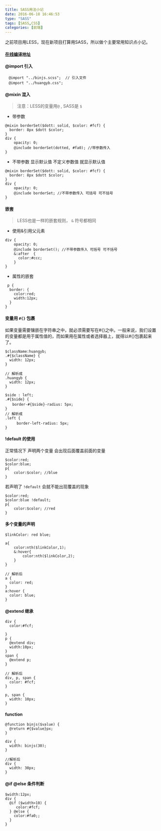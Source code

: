 ```yaml
---
title: SASS用法小记
date: 2016-06-18 16:46:53
type: "SASS"
tags: [SASS,CSS]
categories: [前端]
---
```


之前项目用LESS，现在新项目打算用SASS，所以做个主要常用知识点小记。

#### [在线编译地址](http://www.sassmeister.com/)


#### @import 引入
```
　@import "../binjs.scss";  // 引入文件
　@import "../huangyb.css"; 
```


#### @mixin 混入


>注意：LESS的变量用`@` , SASS是 `$` 

 - 带参数

```
@mixin borderSet($dott: solid, $color: #fcf) {
  border: 8px $dott $color;
}
div {
    opacity: 0;
    @include borderSet(dotted, #fa0); //带参数传入
}
```

- 不带参数 显示默认值 不定义参数值 就显示默认值

```
@mixin borderSet($dott: solid, $color: #fcf) {
  border: 8px $dott $color;
}
div {
    opacity: 0;
    @include borderSet; //不带参数传入 可括号 可不括号
}

```

#### 嵌套

> LESS也是一样的嵌套规则， `&` 符号都相同

- 使用&引用父元素
```
div {
    opacity: 0;
    @include borderSet(); //不带参数传入 可括号 可不括号
    &:after  {
      color:#ccc;
    } 
}
```

- 属性的嵌套
```
 p {
  border: {
    color:red;
    width:12px;
  }
}
```


#### 变量用 `#{}` 包裹

如果变量需要镶嵌在字符串之中，就必须需要写在#{}之中。一般来说，我们设置的变量都是用于属性值的，而如果用在属性或者选择器上，就得以#{}包裹起来了。

```
$className:huangyb;
.#{$className} {
  width: 12px;
}

// 解析成
.huangyb {
  width: 12px;
}
```
```
$side : left;
.#{$side} {
　　border-#{$side}-radius: 5px;
}
// 解析成
.left {
  　　border-left-radius: 5px;
}
```

#### !default 的使用

正常情况下 声明两个变量 会出现后面覆盖前面的变量
```
$color:red;
$color:blue;
p{
    color:$color; //blue
}
```

若声明了 `!default` 会就不能出现覆盖的现象

```
$color:red;
$color:blue !default;
p{
    color:$color; //red
}
```

#### 多个变量的声明

```
$linkColor: red blue;

a{
    color:nth($linkColor,1);
    &:hover{
        color:nth($linkColor,2);
    }
}

// 解析后
a {
  color: red;
}
a:hover {
  color: blue;
}

```

#### @extend 继承

```
div { 
  color:#fcf; 
  
}
p { 
  @extend div; 
  width:10px; 
}
span {
  @extend p;
}

// 解析后
div, p, span {
  color: #fcf;
}

p, span {
  width: 10px;
}

```



#### function 

```
@function binjs($value) {
  @return #{$value}px;
}

div {
  width: binjs(30);
}

//解析后
div {
  width: 30px;
}
```

####  @if @else 条件判断

```
$width:12px;
div {
  @if ($width>10) {
     color:#fcf;
  } @else {
    color:#fa0;;
  }
}
```


